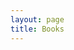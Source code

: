 ```yaml
---
layout: page
title: Books
---
```


  <head>
    <style>
      table,
      tr,
      td {
        border: 0;
        background-color: transparent !important;
      }

      td:first-of-type,
      .exceptional {
        color: #0074d9;
      }

      td:nth-of-type(2) {
        font-style: italic;
      }
    </style>

  </head>

I am against the slavish scholarly pursuit that reading is often associated with. But I am all for books as a limitless tap into some of the best thinking our species has produced.

With that in mind, tread lightly. I have only begun to read half of these, and of those, I have only grokked a fraction.

Books are dense and cheap, and my temperament to be slightly impatient with written content makes me a fan of the [massive input style of learning.](https://nintil.com/massive-input-spaced-repetition)

<p class="exceptional">Books marked with ● were especially great</p>
<table>
  <tr>
    <td></td>
    <td>Ford, Neal</td>
    <td>Software Architecture: The Hard Parts</td>
  </tr>

  <tr>
    <td></td>
    <td>Saxon, Lynn</td>
    <td>Sex at Dusk: Lifting the Shiny Wrapping from Sex at Dawn</td>
  </tr>

  <tr>
    <td></td>
    <td>Bhattacharya, Ananyo</td>
    <td>The Man from the Future</td>
  </tr>

  <tr>
    <td></td>
    <td>Lonergan, Bernard J.F.</td>
    <td>Collected Works of Bernard Lonergan</td>
  </tr>

  <tr>
    <td></td>
    <td>Peterson, Eugene H.</td>
    <td>The Message</td>
  </tr>

  <tr>
    <td></td>
    <td>Eckermann, Johann Peter</td>
    <td>Conversations of Goethe</td>
  </tr>

  <tr>
    <td></td>
    <td>Brehm, John</td>
    <td>Poetry of Impermanence, Mindfulness, and Joy</td>
  </tr>

  <tr>
    <td></td>
    <td>Mumford, Lewis</td>
    <td>The City in History</td>
  </tr>

  <tr>
    <td></td>
    <td>Armstrong, Jeffrey</td>
    <td>The Bhagavad Gita Comes Alive: A Radical Translation</td>
  </tr>

  <tr>
    <td></td>
    <td>King, Stephen</td>
    <td>On Writing</td>
  </tr>

  <tr>
    <td></td>
    <td>Mahfouz, Naguib</td>
    <td>The Cairo Trilogy</td>
  </tr>

  <tr>
    <td></td>
    <td>Collins, J.</td>
    <td>The Simple Path to Wealth</td>
  </tr>

  <tr>
    <td></td>
    <td>Carr, Nicholas</td>
    <td>The Shallows</td>
  </tr>

  <tr>
    <td></td>
    <td>Ruden, Sarah</td>
    <td>The Gospels</td>
  </tr>

  <tr>
    <td></td>
    <td>McLuhan, Marshall</td>
    <td>Understanding Media: The Extensions of Man</td>
  </tr>

  <tr>
    <td>●</td>
    <td>Postman, Neil</td>
    <td>Technopoly: The Surrender of Culture to Technology</td>
  </tr>

  <tr>
    <td>●</td>
    <td>Morgan, Edmund S.</td>
    <td>Benjamin Franklin</td>
  </tr>

  <tr>
    <td></td>
    <td>Bacon, Francis</td>
    <td>The New Atlantis</td>
  </tr>

  <tr>
    <td></td>
    <td>Galeson, David W.</td>
    <td>
      Old Masters and Young Geniuses: The Two Life Cycles of Artistic
      Creativity
    </td>
  </tr>

  <tr>
    <td></td>
    <td>Stamets, Paul</td>
    <td>Mycelium Running</td>
  </tr>

  <tr>
    <td></td>
    <td>Roberts, Andrew</td>
    <td>Churchill</td>
  </tr>

  <tr>
    <td></td>
    <td>Nagarjuna</td>
    <td>
      The Fundamental Wisdom of the Middle Way: Nagarjuna's
      Mulamadhyamakakarika
    </td>
  </tr>

  <tr>
    <td></td>
    <td>Kuhn, Thomas</td>
    <td>The Structure of Scientific Revolutions</td>
  </tr>

  <tr>
    <td></td>
    <td>
      Manning, Christopher D.; Raghavan, Prabhakar; Schütze, Hinrich
    </td>
    <td>Introduction to Information Retrieval</td>
  </tr>

  <tr>
    <td></td>
    <td>Spolsky, Joel</td>
    <td>The Best Software Writing I</td>
  </tr>

  <tr>
    <td></td>
    <td>Greenaway, Frank</td>
    <td>John Dalton and the Atom</td>
  </tr>

  <tr>
    <td></td>
    <td>Vinge, Vernor</td>
    <td>A Deepness in the Sky</td>
  </tr>

  <tr>
    <td></td>
    <td>Moon, Charles; Whateley, Michael; Evans, Anthony M.</td>
    <td>Introduction to Mineral Exploration</td>
  </tr>

  <tr>
    <td></td>
    <td>Shelley, Mary</td>
    <td>Frankenstein</td>
  </tr>

  <tr>
    <td></td>
    <td>Popper, Karl; Notturno, M.A.</td>
    <td>The Myth of the Framework</td>
  </tr>

  <tr>
    <td></td>
    <td>Kleppmann, Martin</td>
    <td>Designing Data-Intensive Applications</td>
  </tr>

  <tr>
    <td></td>
    <td>Tufte, Edward R.</td>
    <td>The Visual Display of Quantitative Information</td>
  </tr>

  <tr>
    <td></td>
    <td>Schuler, Lou; Cosgrove, Alwyn</td>
    <td>The New Rules of Lifting</td>
  </tr>

  <tr>
    <td></td>
    <td>Hitchens, Christopher</td>
    <td>Letters to a Young Contrarian</td>
  </tr>

  <tr>
    <td></td>
    <td>Levy, Steven</td>
    <td>Hackers</td>
  </tr>

  <tr>
    <td></td>
    <td>Gil, Elad</td>
    <td>High Growth Handbook</td>
  </tr>

  <tr>
    <td></td>
    <td>Petzinger, Thomas</td>
    <td>Hard Landing</td>
  </tr>

  <tr>
    <td></td>
    <td>Bloom, Allan; Kirsch, Adam</td>
    <td>The Republic of Plato</td>
  </tr>

  <tr>
    <td></td>
    <td>Parfit, Derek</td>
    <td>Reasons and Persons</td>
  </tr>

  <tr>
    <td></td>
    <td>Deutsch, David</td>
    <td>The Fabric of Reality</td>
  </tr>

  <tr>
    <td></td>
    <td>Boswell, James</td>
    <td>The Life of Samuel Johnson</td>
  </tr>

  <tr>
    <td></td>
    <td>Hemingway, Ernest</td>
    <td>A Moveable Feast</td>
  </tr>

  <tr>
    <td></td>
    <td>Unknown</td>
    <td>The Best of edw519</td>
  </tr>

  <tr>
    <td>●</td>
    <td>Cajal, Santiago Ramón y</td>
    <td>Advice for a Young Investigator</td>
  </tr>

  <tr>
    <td></td>
    <td>Mumford, Lewis</td>
    <td>The Myth of the Machine</td>
  </tr>

  <tr>
    <td></td>
    <td>Malcolm, Janet</td>
    <td>The Journalist and the Murderer</td>
  </tr>

  <tr>
    <td></td>
    <td>Eco, Umberto</td>
    <td>Foucault's Pendulum</td>
  </tr>

  <tr>
    <td></td>
    <td>Vinge, Vernor</td>
    <td>A Fire Upon the Deep</td>
  </tr>

  <tr>
    <td></td>
    <td>Stegner, Wallace</td>
    <td>Angle of Repose</td>
  </tr>

  <tr>
    <td></td>
    <td>Suits, Bernard</td>
    <td>The Grasshopper: Games, Life, and Utopia</td>
  </tr>

  <tr>
    <td>●</td>
    <td>Hitchens, Christopher</td>
    <td>Mortality</td>
  </tr>

  <tr>
    <td></td>
    <td>Ziporyn, trans. Brook</td>
    <td>Zhuangzi: The Complete Writings</td>
  </tr>

  <tr>
    <td></td>
    <td>Tzu, Chuang</td>
    <td>The Book of Chuang Tzu</td>
  </tr>

  <tr>
    <td></td>
    <td>Nietzsche, Friedrich</td>
    <td>Thus Spoke Zarathustra</td>
  </tr>

  <tr>
    <td></td>
    <td>Murakami, Haruki</td>
    <td>Kafka on the Shore</td>
  </tr>

  <tr>
    <td></td>
    <td>Olson, Mancur</td>
    <td>
      The Rise and Decline of Nations: Economic Growth, Stagflation, and
      Social Rigidities
    </td>
  </tr>

  <tr>
    <td></td>
    <td>Kundera, Milan</td>
    <td>The Unbearable Lightness of Being</td>
  </tr>

  <tr>
    <td></td>
    <td>Herold, J. Christopher</td>
    <td>Mind of Napoleon</td>
  </tr>

  <tr>
    <td></td>
    <td>Egan, Kieran</td>
    <td>
      The Educated Mind: How Cognitive Tools Shape Our Understanding
    </td>
  </tr>

  <tr>
    <td></td>
    <td>Krishnamurti</td>
    <td>Think on These Things</td>
  </tr>

  <tr>
    <td>●</td>
    <td>Salter, James</td>
    <td>The Hunters</td>
  </tr>

  <tr>
    <td></td>
    <td>Moitessier, Bernard</td>
    <td>The Long Way</td>
  </tr>

  <tr>
    <td></td>
    <td>Wills, Garry</td>
    <td>Nixon Agonistes</td>
  </tr>

  <tr>
    <td>●</td>
    <td>Morison, Elting E.</td>
    <td>Men, Machines, and Modern Times</td>
  </tr>

  <tr>
    <td></td>
    <td>Goldacre, Ben</td>
    <td>Bad Pharma</td>
  </tr>

  <tr>
    <td></td>
    <td>Lee, Bruce</td>
    <td>Striking Thoughts - Bruce Lee's Wisdom for Daily Living</td>
  </tr>

  <tr>
    <td></td>
    <td>Founder, CEO & Chairman of Genentech, Inc.</td>
    <td>Genentech Oral History</td>
  </tr>

  <tr>
    <td></td>
    <td>Assange, Julian</td>
    <td>Cypherpunks</td>
  </tr>

  <tr>
    <td></td>
    <td>Mongan, John</td>
    <td>Programming Interviews Exposed</td>
  </tr>

  <tr>
    <td></td>
    <td>Wolfe, Tom</td>
    <td>The Right Stuff</td>
  </tr>

  <tr>
    <td></td>
    <td>Olson, Jeff</td>
    <td>The Slight Edge</td>
  </tr>

  <tr>
    <td></td>
    <td>Root-Bernstein, Robert Scott</td>
    <td>
      Discovering, Inventing and Solving Problems at the Frontiers of
      Scientific Knowledge
    </td>
  </tr>

  <tr>
    <td></td>
    <td>Pólya, G.</td>
    <td>How to Solve It</td>
  </tr>

  <tr>
    <td></td>
    <td>Koster, Raph</td>
    <td>A Theory of Fun</td>
  </tr>

  <tr>
    <td></td>
    <td>Egan, Greg</td>
    <td>The Clockwork Rocket</td>
  </tr>

  <tr>
    <td></td>
    <td>Lawrence, T.E.</td>
    <td>The Seven Pillars of Wisdom</td>
  </tr>

  <tr>
    <td>●</td>
    <td>Tan, Shaun</td>
    <td>The Arrival</td>
  </tr>

  <tr>
    <td></td>
    <td>Goldsmith, Marshall; Reiter, Mark</td>
    <td>
      What Got You Here Won't Get You There: How Successful People
      Become Even More Successful
    </td>
  </tr>

  <tr>
    <td></td>
    <td>Pema Chödrön</td>
    <td>The Wisdom of No Escape</td>
  </tr>

  <tr>
    <td>●</td>
    <td>Klinkenborg, Verlyn</td>
    <td>Several Short Sentences About Writing</td>
  </tr>

  <tr>
    <td></td>
    <td>Kushner, David</td>
    <td>Masters of Doom</td>
  </tr>

  <tr>
    <td></td>
    <td>McConnell, Steve</td>
    <td>Code Complete</td>
  </tr>

  <tr>
    <td></td>
    <td>Eggers, Dave</td>
    <td>
      A Heartbreaking Work of Staggering Genius: A Memoir Based on a
      True Story
    </td>
  </tr>

  <tr>
    <td></td>
    <td>Steves, Rick</td>
    <td>Rick Steves Europe Through the Back Door 2018</td>
  </tr>

  <tr>
    <td></td>
    <td>Klosterman, Chuck</td>
    <td>But What If We're Wrong?</td>
  </tr>

  <tr>
    <td></td>
    <td>McPhee, John</td>
    <td>A Sense of Where You Are: Bill Bradley at Princeton</td>
  </tr>

  <tr>
    <td></td>
    <td>Hardy, G.H.</td>
    <td>A Mathematician's Apology</td>
  </tr>

  <tr>
    <td>●</td>
    <td>Frankfurt, Harry</td>
    <td>On Bullshit</td>
  </tr>

  <tr>
    <td>●</td>
    <td>Finnegan, William</td>
    <td>Barbarian Days</td>
  </tr>

  <tr>
    <td></td>
    <td>Thomas, Elizabeth Marshall</td>
    <td>The Old Way</td>
  </tr>

  <tr>
    <td></td>
    <td>Goldstein, Rebecca</td>
    <td>Incompleteness: The Proof and Paradox of Kurt Gödel</td>
  </tr>

  <tr>
    <td></td>
    <td>Sillitoe, Alan</td>
    <td>The Loneliness of the Long Distance Runner</td>
  </tr>

  <tr>
    <td>●</td>
    <td>Foundation, Point</td>
    <td>Whole Earth Catalog</td>
  </tr>

  <tr>
    <td></td>
    <td>Aaronson, Scott</td>
    <td>Quantum Computing Since Democritus</td>
  </tr>

  <tr>
    <td></td>
    <td>Fitzgerald, F. Scott</td>
    <td>Tender Is the Night</td>
  </tr>

  <tr>
    <td></td>
    <td>Mumford, Lewis</td>
    <td>Technics and Civilization</td>
  </tr>

  <tr>
    <td></td>
    <td>Osnos, Evan</td>
    <td>Age of Ambition</td>
  </tr>

  <tr>
    <td></td>
    <td>Basho, Matsuo</td>
    <td>On Love and Barley: Haiku of Basho</td>
  </tr>

  <tr>
    <td>●</td>
    <td>Clarke, Larry</td>
    <td>Tulsa</td>
  </tr>

  <tr>
    <td></td>
    <td>Hunt, Andrew; Thomas, David</td>
    <td>The Pragmatic Programmer: From Journeyman to Master</td>
  </tr>

  <tr>
    <td>●</td>
    <td>Tsu, Lao</td>
    <td>Tao Te Ching</td>
  </tr>

  <tr>
    <td></td>
    <td>Clark, Kenneth</td>
    <td>The Nude, a Study in Ideal Form</td>
  </tr>

  <tr>
    <td></td>
    <td>Child, Lydia Maria</td>
    <td>American Frugal Housewife</td>
  </tr>

  <tr>
    <td></td>
    <td>Popper, Karl</td>
    <td>The Open Society and Its Enemies</td>
  </tr>

  <tr>
    <td></td>
    <td>Eghbal, Nadia</td>
    <td>Working in Public</td>
  </tr>

  <tr>
    <td></td>
    <td>Roth, Benjamin; Ledbetter, James; Roth, Daniel B.</td>
    <td>The Great Depression: A Diary</td>
  </tr>

  <tr>
    <td></td>
    <td>Miller, Madeline</td>
    <td>Circe</td>
  </tr>

  <tr>
    <td></td>
    <td>Easwaran, Eknath</td>
    <td>The Bhagavad Gita</td>
  </tr>

  <tr>
    <td>●</td>
    <td>Mitchell, Stephen</td>
    <td>Bhagavad Gita</td>
  </tr>

  <tr>
    <td></td>
    <td>Cole, K.C.</td>
    <td>
      Something Incredibly Wonderful Happens: An Intimate Biography of
      Frank Oppenheimer
    </td>
  </tr>

  <tr>
    <td></td>
    <td>Feynman, Richard P.</td>
    <td>The Pleasure of Finding Things Out</td>
  </tr>

  <tr>
    <td></td>
    <td>Gordon, J.E.</td>
    <td>Structures: Or Why Things Don't Fall Down</td>
  </tr>

  <tr>
    <td></td>
    <td>Caplan, Bryan</td>
    <td>The Case against Education</td>
  </tr>
  <tr>
    <td></td>
    <td>Newton, Sir Isaac</td>
    <td>
      The Principia: Mathematical Principles of Natural Philosophy
    </td>
  </tr>
  <tr>
    <td></td>
    <td>Hamilton, Edith</td>
    <td>
      Mythology: Timeless Tales of Gods and Heroes, 75th Anniversary
      Illustrated Edition
    </td>
  </tr>
  <tr>
    <td>●</td>
    <td>Wilde, Oscar,Frankel, Nicholas</td>
    <td>The Uncensored Picture of Dorian Gray</td>
  </tr>
  <tr>
    <td></td>
    <td>Pueblo, Yung</td>
    <td>Inward</td>
  </tr>
  <tr>
    <td></td>
    <td>Plutarch & Stadter, Philip A. & Waterfield, Robin</td>
    <td>Greek Lives</td>
  </tr>
  <tr>
    <td></td>
    <td>Sacks, Oliver</td>
    <td>On the Move</td>
  </tr>
  <tr>
    <td></td>
    <td>Waldrop, M. Mitchell</td>
    <td>The Dream Machine</td>
  </tr>
  <tr>
    <td></td>
    <td>Mechner, Jordan</td>
    <td>The Making of Prince of Persia: Journals 1985-1993</td>
  </tr>
  <tr>
    <td></td>
    <td>Glass, Robert L.</td>
    <td>
      Addison Wesley - Facts and Fallacies of Software Engineering
    </td>
  </tr>
  <tr>
    <td>●</td>
    <td>Henri, Robert</td>
    <td>The Art Spirit</td>
  </tr>
  <tr>
    <td></td>
    <td>Père, Alexandre Dumas</td>
    <td>The Count of Monte Cristo</td>
  </tr>
  <tr>
    <td></td>
    <td>Alexander, Caroline</td>
    <td>The Endurance: Shackleton's Legendary Antarctic Expedition</td>
  </tr>
  <tr>
    <td></td>
    <td>Kidder, Tracy</td>
    <td>The Soul of a New Machine</td>
  </tr>
  <tr>
    <td></td>
    <td>
      Saavedra, Miguel De Cervantes & Grossman, Edith & Bloom, Harold
    </td>
    <td>Don Quixote</td>
  </tr>

  <tr>
    <td></td>
    <td>Kaufman, Josh</td>
    <td>
      How to Fight a Hydra: Face Your Fears, Pursue Your Ambitions, and
      Become the Hero You Are Destined to Be
    </td>
  </tr>
  <tr>
    <td>●</td>
    <td>Crawford, Matthew B.</td>
    <td>
      World Beyond Your Head : On Becoming an Individual in an Age of
      Distraction (9780374708443)
    </td>
  </tr>
  <tr>
    <td></td>
    <td>Richardson, Bailey & Huynh, Kevin & Sotto, Kai Elmer</td>
    <td>Get Together: How to build a community with your people</td>
  </tr>
  <tr>
    <td></td>
    <td>Larson, Will</td>
    <td>Staff Engineer: Leadership beyond the management track</td>
  </tr>
  <tr>
    <td>●</td>
    <td>Simmons, Dan</td>
    <td>Hyperion</td>
  </tr>
  <tr>
    <td></td>
    <td>Desconocido</td>
    <td>Heartstopper</td>
  </tr>
  <tr>
    <td></td>
    <td>Taleb, Nassim Nicholas</td>
    <td>Statistical Consequences of Fat Tails</td>
  </tr>
  <tr>
    <td>●</td>
    <td>Kuran, Timur</td>
    <td>
      Private Truths, Public Lies. The Social Consequences of Preference
      Falsification (1997, Harvard University Press)
    </td>
  </tr>
  <tr>
    <td></td>
    <td>Dawkins, Richard</td>
    <td>The Blind Watchmaker</td>
  </tr>
  <tr>
    <td></td>
    <td>Unknown</td>
    <td>Structure and Interpretation of Computer Programs</td>
  </tr>
  <tr>
    <td></td>
    <td>Unknown</td>
    <td>Images of Organization</td>
  </tr>
  <tr>
    <td></td>
    <td>Jackall, Robert</td>
    <td>Moral Mazes: The World of Corporate Managers</td>
  </tr>

  <tr>
    <td></td>
    <td>Gallwey, W. Timothy</td>
    <td>The Inner Game of Tennis</td>
  </tr>
  <tr>
    <td></td>
    <td>Smart, Nigel</td>
    <td>Cryptography: An Introduction</td>
  </tr>
  <tr>
    <td></td>
    <td>Root-Bernstein, Robert</td>
    <td>
      Sparks of Genius: The 13 Thinking Tools of the World's Most
      Creative People
    </td>
  </tr>
  <tr>
    <td></td>
    <td>Lane, Nick</td>
    <td>The Vital Question: Why Is Life the Way It Is?</td>
  </tr>
  <tr>
    <td></td>
    <td>Lansing, Alfred</td>
    <td>Endurance</td>
  </tr>
  <tr>
    <td></td>
    <td>Compilers</td>
    <td>Principles, Techniques, and Tools 2nd Edition</td>
  </tr>
  <tr>
    <td></td>
    <td>Henrich, Joseph</td>
    <td>
      The Secret of Our Success: How Culture Is Driving Human Evolution,
      Domesticating Our Species, and Making Us Smarter
    </td>
  </tr>
  <tr>
    <td></td>
    <td>Herlihy, Maurice</td>
    <td>The Art of Multiprocessor Programming, 2nd Edition</td>
  </tr>
  <tr>
    <td></td>
    <td>Peterson, Jordan B.</td>
    <td>Beyond Order</td>
  </tr>
  <tr>
    <td></td>
    <td>Durant, Will</td>
    <td>The Greatest Minds and Ideas of All Time</td>
  </tr>
  <tr>
    <td>●</td>
    <td>Yourcenar, Marguerite</td>
    <td>Memoirs of Hadrian</td>
  </tr>
  <tr>
    <td></td>
    <td>Gawande, Atul</td>
    <td>Being Mortal: Medicine and What Matters in the End</td>
  </tr>
  <tr>
    <td></td>
    <td>Snyder, Timothy</td>
    <td>Bloodlands</td>
  </tr>
  <tr>
    <td></td>
    <td>Horowitz, Ben</td>
    <td>
      The Hard Thing About Hard Things: Building a Business When There
      Are No Easy Answers
    </td>
  </tr>
  <tr>
    <td></td>
    <td>Grant, Adam</td>
    <td>Originals: How Non-Conformists Move the World</td>
  </tr>
  <tr>
    <td></td>
    <td>Machiavelli, Niccolo</td>
    <td>Discourses on Livy (Oxford World's Classics)</td>
  </tr>
  <tr>
    <td></td>
    <td>Huxley, Aldous</td>
    <td>Brave New World</td>
  </tr>
  <tr>
    <td></td>
    <td>Elaine N. Marieb, Katja Hoehn</td>
    <td>Human Anatomy and Physiology</td>
  </tr>
  <tr>
    <td></td>
    <td>Psyd, Sally M. Winston & Seif, Martin N. Phd</td>
    <td>
      Overcoming Unwanted Intrusive Thoughts: A CBT-Based Guide to
      Getting Over Frightening, Obsessive, or Disturbing Thoughts
    </td>
  </tr>
  <tr>
    <td></td>
    <td>Brett Slatkin</td>
    <td>
      Effective Python: 90 Specific Ways to Write Better Python, 2nd
      Edition
    </td>
  </tr>
  <tr>
    <td></td>
    <td>Ousterhout, John</td>
    <td>A Philosophy of Software Design</td>
  </tr>
  <tr>
    <td></td>
    <td>Batchelor, Stephen</td>
    <td>Buddhism without Beliefs</td>
  </tr>
  <tr>
    <td></td>
    <td>Silvera, Adam</td>
    <td>They Both Die at the End</td>
  </tr>
  <tr>
    <td></td>
    <td>Polya, G.</td>
    <td>How to Solve It (Princeton Science Library)</td>
  </tr>
  <tr>
    <td>●</td>
    <td>Miller, Madeline</td>
    <td>The Song of Achilles</td>
  </tr>
  <tr>
    <td></td>
    <td>Feynman, Richard P.</td>
    <td>The Meaning of It All: Thoughts of a Citizen-Scientist</td>
  </tr>
  <tr>
    <td></td>
    <td>Thiel, Peter & Masters, Blake</td>
    <td>Zero to One: Notes on Startups, or How to Build the Future</td>
  </tr>
  <tr>
    <td></td>
    <td>Unknown</td>
    <td>The Carnivore Cookbook 1 1</td>
  </tr>
  <tr>
    <td></td>
    <td>Baker, Shawn</td>
    <td>The Carnivore Diet</td>
  </tr>
  <tr>
    <td></td>
    <td>Duke, Annie</td>
    <td>Thinking in Bets</td>
  </tr>
  <tr>
    <td></td>
    <td>Kleon, Austin</td>
    <td>
      Steal Like an Artist: 10 Things Nobody Told You About Being
      Creative
    </td>
  </tr>
  <tr>
    <td></td>
    <td>Unknown</td>
    <td>The Princeton Companion to Mathematics</td>
  </tr>
  <tr>
    <td></td>
    <td>Machiavelli, Niccolo</td>
    <td>The Prince</td>
  </tr>
  <tr>
    <td></td>
    <td>Dixit, Avinash</td>
    <td>Microeconomics: A Very Short Introduction</td>
  </tr>
  <tr>
    <td></td>
    <td>Hazlitt, Henry</td>
    <td>Economics in One Lesson</td>
  </tr>
  <tr>
    <td></td>
    <td>Mello, Anthony de & Stroud, J. Anthony</td>
    <td>The Way to Love: The Last Meditations of Anthony de Mello</td>
  </tr>
  <tr>
    <td></td>
    <td>Bacon, Francis</td>
    <td>The Essays or Counsels, Civil and Moral</td>
  </tr>
  <tr>
    <td></td>
    <td>Zen, Presentation</td>
    <td>Simple Ideas on Presentation Design and Delivery (2nd ed)</td>
  </tr>
  <tr>
    <td></td>
    <td>DeMarco, Tom</td>
    <td>Peopleware: Productive Projects and Teams (3rd Edition)</td>
  </tr>
  <tr>
    <td></td>
    <td>Demarco, Tom</td>
    <td>
      Slack: Getting Past Burnout, Busywork, and the Myth of Total
      Efficiency
    </td>
  </tr>
  <tr>
    <td></td>
    <td>Lakoff, George</td>
    <td>
      Don't Think of an Elephant!: Know Your Values and Frame the Debate
    </td>
  </tr>
  <tr>
    <td></td>
    <td>Grove, Andrew S.</td>
    <td>Only the Paranoid Survive</td>
  </tr>
  <tr>
    <td></td>
    <td>Euclid</td>
    <td>The first six books of the Elements of Euclid</td>
  </tr>
  <tr>
    <td></td>
    <td>Pascarelli, Emil F.</td>
    <td>
      Dr. Pascarelli's complete guide to repetitive strain injury: what
      you need to know about RSI and carpal tunnel syndrome
    </td>
  </tr>
  <tr>
    <td></td>
    <td>Wong, Eva</td>
    <td>Lieh-tzu</td>
  </tr>
  <tr>
    <td></td>
    <td>Blofeld, John</td>
    <td>The Zen Teaching of Huang-Po: On the Transmission of Mind</td>
  </tr>
  <tr>
    <td></td>
    <td>Osho</td>
    <td>Osho, Books I have Loved</td>
  </tr>
  <tr>
    <td></td>
    <td>Varian, Hal R</td>
    <td>Intermediate Microeconomics</td>
  </tr>
  <tr>
    <td></td>
    <td>Morris, Edmund</td>
    <td>Edison</td>
  </tr>
  <tr>
    <td></td>
    <td>Unknown</td>
    <td>Your Brain on Porn</td>
  </tr>

  <tr>
    <td></td>
    <td>Voltaire</td>
    <td>Candide (Barnes & Noble Classics Series)</td>
  </tr>
  <tr>
    <td></td>
    <td>Huang, Taoist Master Alfred</td>
    <td>The Complete I Ching - 10th Anniversary Edition</td>
  </tr>
  <tr>
    <td></td>
    <td>Swartz, Aaron</td>
    <td>The Boy Who Could Change the World</td>
  </tr>
  <tr>
    <td></td>
    <td>Watts, Alan</td>
    <td>The Book: On the Taboo Against Knowing Who You Are</td>
  </tr>
  <tr>
    <td></td>
    <td>Unknown</td>
    <td>
      The Origins of Virtue: Human Instincts and the Evolution of
      Cooperation
    </td>
  </tr>
  <tr>
    <td></td>
    <td>Owens, Delia</td>
    <td>Where the Crawdads Sing</td>
  </tr>
  <tr>
    <td></td>
    <td>Jaynes, E. T.</td>
    <td>Probability Theory the Logic of Science</td>
  </tr>
  <tr>
    <td></td>
    <td>Kim, Gene & Behr, Kevin & Spafford, George</td>
    <td>The Phoenix Project</td>
  </tr>
  <tr>
    <td></td>
    <td>Goldratt, Eliyahu M.</td>
    <td>The Goal: A Process of Ongoing Improvement</td>
  </tr>
  <tr>
    <td></td>
    <td>Larson, Will</td>
    <td>An Elegant Puzzle: Systems of Engineering Management</td>
  </tr>
  <tr>
    <td></td>
    <td>Kishimi, Ichiro</td>
    <td>
      The Courage to be Disliked: The Japanese phenomenon that shows you
      how to free yourself, change your life and achieve real happiness
    </td>
  </tr>
  <tr>
    <td></td>
    <td>Neil, Drew</td>
    <td>Practical Vim, Second Edition</td>
  </tr>
  <tr>
    <td></td>
    <td>Murakami, Haruki</td>
    <td>What I Talk About When I Talk About Running</td>
  </tr>
  <tr>
    <td></td>
    <td>Emerson, Ralph Waldo</td>
    <td>
      Delphi Complete Works of Ralph Waldo Emerson (Illustrated) (Delphi
      Poets Series)
    </td>
  </tr>
  <tr>
    <td></td>
    <td>Ruhlman, Michael</td>
    <td>
      Ruhlman's Twenty: 20 Techniques, 200 Recipes, a Cook's Manifesto
    </td>
  </tr>
  <tr>
    <td></td>
    <td>Rippetoe, Mark & Kilgore, Lon</td>
    <td>Starting Strength: Basic Barbell Training</td>
  </tr>
  <tr>
    <td></td>
    <td>Jorgenson, Eric</td>
    <td>
      The Almanack of Naval Ravikant: A Guide to Wealth and Happiness
    </td>
  </tr>
  <tr>
    <td></td>
    <td>Homer & Powell, Barry B.</td>
    <td>The Odyssey</td>
  </tr>
  <tr>
    <td></td>
    <td>Abbott, Edwin A.</td>
    <td>Flatland</td>
  </tr>
  <tr>
    <td></td>
    <td>Feynman, Richard P.</td>
    <td>Six Easy Pieces</td>
  </tr>
  <tr>
    <td></td>
    <td>Kierkegaard, Soren</td>
    <td>Either/Or: A Fragment of Life</td>
  </tr>
  <tr>
    <td></td>
    <td>Jung, C. G.</td>
    <td>The Red Book: A Reader's Edition</td>
  </tr>
  <tr>
    <td></td>
    <td>Goggins, David</td>
    <td>Can't Hurt Me: Master Your Mind and Defy the Odds</td>
  </tr>
  <tr>
    <td></td>
    <td>Schopenhauer, Arthur</td>
    <td>Counsels and Maxims</td>
  </tr>
  <tr>
    <td></td>
    <td>Italo Calvino</td>
    <td>Invisible Cities</td>
  </tr>
  <tr>
    <td></td>
    <td>Haidt, Jonathan</td>
    <td>
      The Righteous Mind: Why Good People Are Divided by Politics and
      Religion
    </td>
  </tr>
  <tr>
    <td></td>
    <td>Steven, Pressfield,</td>
    <td>The War of Art</td>
  </tr>
  <tr>
    <td></td>
    <td>Liu, Cixin</td>
    <td>The Wandering Earth</td>
  </tr>
  <tr>
    <td></td>
    <td>Gottlieb, Anthony</td>
    <td>The Dream of Reason</td>
  </tr>
  <tr>
    <td></td>
    <td>Descartes, René</td>
    <td>
      Discourse on the Method of Rightly Conducting One's Reason and of
      Seeking Truth in the Sciences
    </td>
  </tr>
  <tr>
    <td></td>
    <td>Design</td>
    <td>
      Design Patterns: Elements of Reusable Object-Oriented Software
      (1994)-1
    </td>
  </tr>
  <tr>
    <td></td>
    <td>Schopenhauer, Arthur</td>
    <td>Essays and Aphorisms</td>
  </tr>
  <tr>
    <td></td>
    <td>Dalio, Ray</td>
    <td>Principles</td>
  </tr>
  <tr>
    <td></td>
    <td>Richardson, Robert D. Jr.</td>
    <td>Emerson: The Mind on Fire</td>
  </tr>
  <tr>
    <td></td>
    <td>Tchaikovsky, Adrian</td>
    <td>Children of Time</td>
  </tr>
  <tr>
    <td></td>
    <td>Hesse, Hermann</td>
    <td>Siddhartha</td>
  </tr>
  <tr>
    <td></td>
    <td>P.B.Osinga, Frans</td>
    <td>
      Science, Strategy and War: The strategic theory of John Boyd
    </td>
  </tr>
  <tr>
    <td>●</td>
    <td>Mello, Anthony de</td>
    <td>Awareness: The Perils and Opportunities of Reality</td>
  </tr>
  <tr>
    <td></td>
    <td>Pollan, Michael</td>
    <td>How to Change Your Mind</td>
  </tr>
  <tr>
    <td></td>
    <td>Palaver, Wolfgang</td>
    <td>
      René Girard's Mimetic Theory (Studies in Violence, Mimesis, &
      Culture)
    </td>
  </tr>
  <tr>
    <td></td>
    <td>Charan, Ram</td>
    <td>What the CEO Wants You to Know, Expanded and Updated</td>
  </tr>
  <tr>
    <td></td>
    <td>Yogananda, Paramahansa</td>
    <td>Autobiography of a Yogi (The Complete Edition)</td>
  </tr>
  <tr>
    <td></td>
    <td>Tufte, Edward</td>
    <td>Envisioning Information</td>
  </tr>
  <tr>
    <td></td>
    <td>Lewis, C.S.</td>
    <td>Inner Ring</td>
  </tr>
  <tr>
    <td>●</td>
    <td>Deutsch, David</td>
    <td>The Beginning of Infinity</td>
  </tr>
  <tr>
    <td></td>
    <td>Sivers, Derek</td>
    <td>Hell Yeah or No</td>
  </tr>
  <tr>
    <td></td>
    <td>Jaynes, Julian</td>
    <td>
      The Origin of Consciousness in the Breakdown of the Bicameral Mind
    </td>
  </tr>
  <tr>
    <td>●</td>
    <td>Lakoff, George & Johnson, Mark</td>
    <td>Metaphors We Live By</td>
  </tr>
  <tr>
    <td></td>
    <td>Alexander, Christopher</td>
    <td>Notes on the Synthesis of Form (Harvard Paperbacks)</td>
  </tr>
  <tr>
    <td></td>
    <td>Language, A Pattern</td>
    <td>A Pattern Language</td>
  </tr>
  <tr>
    <td></td>
    <td>Christensen, Inger</td>
    <td>alphabet (New Directions)</td>
  </tr>
  <tr>
    <td></td>
    <td>Caro, Robert A</td>
    <td>The Power Broker: Robert Moses and the fall of New York</td>
  </tr>
  <tr>
    <td></td>
    <td>Franklin, Benjamin</td>
    <td>The Autobiography of Benjamin Franklin</td>
  </tr>
  <tr>
    <td></td>
    <td>Miller, Alice</td>
    <td>The Drama of the Gifted Child</td>
  </tr>
  <tr>
    <td></td>
    <td>Drucker, Peter Ferdinand</td>
    <td>Managing Oneself</td>
  </tr>
  <tr>
    <td></td>
    <td>Weinberg, Gerald M.</td>
    <td>
      Becoming a Technical Leader: An Organic Problem-Solving Approach
    </td>
  </tr>
  <tr>
    <td></td>
    <td>Kreider, Tim</td>
    <td>We Learn Nothing</td>
  </tr>
  <tr>
    <td></td>
    <td>Ringer, Robert</td>
    <td>Winning Through Intimidation</td>
  </tr>
  <tr>
    <td>●</td>
    <td>Sacks, Oliver</td>
    <td>Gratitude</td>
  </tr>
  <tr>
    <td></td>
    <td>URSULA K, LE GUIN</td>
    <td>The Left Hand Of Darkness</td>
  </tr>
  <tr>
    <td></td>
    <td>Sedgewick, Robert & Wayne, Kevin</td>
    <td>Algorithms: Part I</td>
  </tr>
  <tr>
    <td></td>
    <td>McCarthy, Cormac</td>
    <td>Blood Meridian</td>
  </tr>
  <tr>
    <td>●</td>
    <td>Hesse, Hermann</td>
    <td>Narcissus and Goldmund</td>
  </tr>
  <tr>
    <td>●</td>
    <td>Seneca, Lucius Annaeus</td>
    <td>
      Moral Letters to Lucilius / Letters from a Stoic (Epistulae
      Morales ad Lucilium)
    </td>
  </tr>
  <tr>
    <td></td>
    <td>Stephenson, Neal</td>
    <td>Snow Crash</td>
  </tr>
  <tr>
    <td></td>
    <td>Brennan-Jobs, Lisa</td>
    <td>Small Fry</td>
  </tr>
  <tr>
    <td></td>
    <td>Kaufman, Josh</td>
    <td>The Personal MBA</td>
  </tr>
  <tr>
    <td></td>
    <td>Palmer, Ada</td>
    <td>Too Like the Lightning (Terra Ignota)</td>
  </tr>
  <tr>
    <td></td>
    <td>Seligman, Martin E. P.</td>
    <td>What You Can Change ... And What You Can't*</td>
  </tr>
  <tr>
    <td></td>
    <td>McDowell, Gayle Laakmann</td>
    <td>
      Cracking the Coding Interview: 189 Programming Questions and
      Solutions 6th Edition
    </td>
  </tr>
  <tr>
    <td></td>
    <td>Postman, Neil</td>
    <td>
      Amusing Ourselves to Death: Public Discourse in the Age of Show
      Business (20th Anniversary Edition)
    </td>
  </tr>
  <tr>
    <td>●</td>
    <td>Davidson, James Dale & Rees-Mogg, William</td>
    <td>
      The Sovereign Individual: Mastering the Transition to the
      Information Age
    </td>
  </tr>
  <tr>
    <td></td>
    <td>Durant, Will</td>
    <td>The Lessons of History</td>
  </tr>
  <tr>
    <td></td>
    <td>Christian, Brian</td>
    <td>
      Algorithms to Live By: The Computer Science of Human Decisions
    </td>
  </tr>
  <tr>
    <td></td>
    <td>Cuddy, Amy</td>
    <td>
      Presence: Bringing Your Boldest Self to Your Biggest Challenges
    </td>
  </tr>
  <tr>
    <td></td>
    <td>Sukel, Kayt</td>
    <td>
      The Art of Risk: The New Science of Courage, Caution, and Chance
    </td>
  </tr>
  <tr>
    <td></td>
    <td>Rao, Venkatesh</td>
    <td>
      Tempo: timing, tactics and strategy in narrative-driven
      decision-making
    </td>
  </tr>
  <tr>
    <td>●</td>
    <td>Seng-ts'an & Clark, Richard B.</td>
    <td>Hsin-Hsin Ming</td>
  </tr>
  <tr>
    <td></td>
    <td>Thoreau, Henry David</td>
    <td>Walden and Civil Disobedience</td>
  </tr>
  <tr>
    <td></td>
    <td>Rumelt, Richard</td>
    <td>Good Strategy/Bad Strategy</td>
  </tr>
  <tr>
    <td></td>
    <td>GIRARD, RENÉ</td>
    <td>The Girard Reader</td>
  </tr>
  <tr>
    <td></td>
    <td>Unknown</td>
    <td>The Boron Letters</td>
  </tr>
  <tr>
    <td></td>
    <td>Brown, Pierce</td>
    <td>Golden Son</td>
  </tr>
  <tr>
    <td></td>
    <td>Rao, Venkatesh</td>
    <td>Be Slightly Evil: A Playbook for Sociopaths</td>
  </tr>
  <tr>
    <td></td>
    <td>Girard, Rene & Williams, James G.</td>
    <td>I See Satan Fall Like Lightning</td>
  </tr>
  <tr>
    <td></td>
    <td>Homer</td>
    <td>The Iliad: (The Stephen Mitchell Translation)</td>
  </tr>
  <tr>
    <td>●</td>
    <td>Brown, Pierce</td>
    <td>Red Rising</td>
  </tr>
  <tr>
    <td></td>
    <td>Initiates, Three</td>
    <td>The Kybalion</td>
  </tr>
  <tr>
    <td></td>
    <td>Williams, John D.</td>
    <td>
      The Compleat Strategyst: Being a Primer on the Theory of Games of
      Strategy
    </td>
  </tr>
  <tr>
    <td></td>
    <td>Hanh, Thich Nhat</td>
    <td>The Art of Communicating</td>
  </tr>
  <tr>
    <td></td>
    <td>Navarro, Joe</td>
    <td>What Every BODY is Saying</td>
  </tr>
  <tr>
    <td></td>
    <td>Maggio, Rosalie</td>
    <td>
      How to Say It, Third Edition: Choice Words, Phrases, Sentences,
      and Paragraphs for Every Situation
    </td>
  </tr>
  <tr>
    <td></td>
    <td>Mack, Gary & Casstevens, David</td>
    <td>Mind Gym: An Athlete's Guide to Inner Excellence</td>
  </tr>
  <tr>
    <td></td>
    <td>Unknown</td>
    <td>Tao Te Ching Red Pine</td>
  </tr>
  <tr>
    <td></td>
    <td>Brown, Peter C.</td>
    <td>Make It Stick</td>
  </tr>
  <tr>
    <td></td>
    <td>Greene, Robert</td>
    <td>Mastery</td>
  </tr>
  <tr>
    <td></td>
    <td>Trott, Dave</td>
    <td>
      Predatory Thinking: A masterclass in out-thinking the competition
    </td>
  </tr>
  <tr>
    <td></td>
    <td>Richards, Chet</td>
    <td>Certain to Win</td>
  </tr>
  <tr>
    <td></td>
    <td>Rinpoche, Sakyong Miphan</td>
    <td>Turning the Mind Into an Ally</td>
  </tr>
  <tr>
    <td></td>
    <td>Trungpa, Chögyam</td>
    <td>The Collected Works of Chögyam Trungpa: Volume Eight</td>
  </tr>
  <tr>
    <td></td>
    <td>Siu, Ralph Gun Hoy</td>
    <td>The Craft of Power</td>
  </tr>
  <tr>
    <td></td>
    <td>Taleb, Nassim Nicholas</td>
    <td>Antifragile: Things That Gain from Disorder (Incerto)</td>
  </tr>
  <tr>
    <td></td>
    <td>Holiday, Ryan & Hanselman, Stephen</td>
    <td>The Daily Stoic</td>
  </tr>
  <tr>
    <td></td>
    <td>Iger, Robert</td>
    <td>The Ride of a Lifetime</td>
  </tr>
  <tr>
    <td></td>
    <td>Brooks, John</td>
    <td>Business Adventures</td>
  </tr>
  <tr>
    <td></td>
    <td>Gowers, Timothy</td>
    <td>
      Mathematics: A Very Short Introduction (Very Short Introductions)
    </td>
  </tr>
  <tr>
    <td>●</td>
    <td>Rovelli, Carlo</td>
    <td>The Order of Time</td>
  </tr>
  <tr>
    <td></td>
    <td>Susskind, Leonard</td>
    <td>
      The Theoretical Minimum: What You Need to Know to Start Doing
      Physics
    </td>
  </tr>
  <tr>
    <td></td>
    <td>Jiang, Jia</td>
    <td>
      Rejection Proof: How I Beat Fear and Became Invincible Through 100
      Days of Rejection
    </td>
  </tr>
  <tr>
    <td></td>
    <td>Lutz, William</td>
    <td>Doublespeak (Rebel Reads)</td>
  </tr>
  <tr>
    <td></td>
    <td>Herbert, Frank</td>
    <td>Dune: The Gateway Collection</td>
  </tr>
  <tr>
    <td></td>
    <td>Herbert, Frank</td>
    <td>Dune Messiah</td>
  </tr>
  <tr>
    <td></td>
    <td>Suzuki, Shunryu</td>
    <td>Zen Mind, Beginner's Mind</td>
  </tr>
  <tr>
    <td></td>
    <td>thixson</td>
    <td>Krishnamurti The Book Of Life.doc</td>
  </tr>
  <tr>
    <td>●</td>
    <td>Tokitsu, Kenji</td>
    <td>
      Miyamoto Musashi: His Life and Writings (Book of Five Rings)
    </td>
  </tr>
  <tr>
    <td></td>
    <td>Saint-exupery, Antoine de</td>
    <td>Wind, Sand and Stars</td>
  </tr>
  <tr>
    <td></td>
    <td>Deida, David</td>
    <td>The Way of the Superior Man</td>
  </tr>
  <tr>
    <td></td>
    <td>Ravikant, Kamal</td>
    <td>Live Your Truth</td>
  </tr>
  <tr>
    <td></td>
    <td>Gupta, Kapil</td>
    <td>
      Atmamun: The Path To Achieving The Bliss Of The Himalayan Swamis.
      And The Freedom Of A Living God.
    </td>
  </tr>
  <tr>
    <td></td>
    <td>Heinrichs, Jay</td>
    <td>Thank You for Arguing (Revised and Updated)</td>
  </tr>
  <tr>
    <td></td>
    <td>Forsyth, Mark</td>
    <td>
      The Elements of Eloquence: How to Turn the Perfect English Phrase
    </td>
  </tr>
  <tr>
    <td></td>
    <td>W.Hamming, Richard</td>
    <td>The Art of Doing Science and Engineering: Learning to Learn</td>
  </tr>
  <tr>
    <td></td>
    <td>Gupta, Kapil</td>
    <td>
      A Master's Secret Whispers: For Those Who Abhor the Noise and Seek
      the Truth About Life and Living
    </td>
  </tr>
  <tr>
    <td></td>
    <td>Gupta, Kapil</td>
    <td>Direct Truth</td>
  </tr>
  <tr>
    <td></td>
    <td>Miyamoto, Musashi, 1584-1645</td>
    <td>Book of Five Rings (with commentary)</td>
  </tr>
  <tr>
    <td></td>
    <td>Unknown</td>
    <td>1998 Collected Fictions</td>
  </tr>
  <tr>
    <td></td>
    <td>Gray, Charles "Hornblower"</td>
    <td>Labyrinths</td>
  </tr>
  <tr>
    <td></td>
    <td>Chodron, Pema</td>
    <td>When Things Fall Apart</td>
  </tr>
  <tr>
    <td></td>
    <td>
      Thomas H. Cormen, Charles E. Leiserson, Ronald L. Rivest, Clifford
      Stein
    </td>
    <td>Introduction to Algorithms, Third Edition</td>
  </tr>
  <tr>
    <td></td>
    <td>Bernstein, Peter L.</td>
    <td>Against the Gods: The Remarkable Story of Risk</td>
  </tr>
  <tr>
    <td></td>
    <td>McIntyre Ph.D., Marie G.</td>
    <td>
      Secrets to Winning at Office Politics: How to Achieve Your Goals
      and Increase Your Influence at Work
    </td>
  </tr>
  <tr>
    <td></td>
    <td>Wilczek, Frank</td>
    <td>A Beautiful Question</td>
  </tr>
  <tr>
    <td></td>
    <td>Sisson, Mark</td>
    <td>The New Primal Blueprint</td>
  </tr>
  <tr>
    <td></td>
    <td>Gracián, Baltasar</td>
    <td>The Art of Worldly Wisdom</td>
  </tr>
  <tr>
    <td></td>
    <td>McKenna, Jed</td>
    <td>Spiritual Enlightenment - The Damnedest Thing</td>
  </tr>
  <tr>
    <td></td>
    <td>Corey, James S.A.</td>
    <td>Leviathan Wakes (The Expanse)</td>
  </tr>
  <tr>
    <td></td>
    <td>Rippetoe, Mark</td>
    <td>Practical Programming for Strength Training</td>
  </tr>
  <tr>
    <td></td>
    <td>Chayka, Kyle</td>
    <td>The Longing for Less</td>
  </tr>
  <tr>
    <td></td>
    <td>Adyashanti</td>
    <td>The Most Important Thing</td>
  </tr>
  <tr>
    <td></td>
    <td>Unknown</td>
    <td>Details Mens Style Manual</td>
  </tr>
  <tr>
    <td></td>
    <td>Cialdini, Robert B.</td>
    <td>Influence: The Psychology of Persuasion</td>
  </tr>
  <tr>
    <td></td>
    <td>Feynman, Richard P.</td>
    <td>
      "Surely You're Joking, Mr. Feynman!": Adventures of a Curious
      Character
    </td>
  </tr>
  <tr>
    <td></td>
    <td>Flowers, Joseph Campbell; Bill D. Moyers; Betty S.</td>
    <td>The power of myth</td>
  </tr>
  <tr>
    <td></td>
    <td>McKeown, Greg</td>
    <td>Essentialism</td>
  </tr>
  <tr>
    <td></td>
    <td>Cowen, Tyler</td>
    <td>
      Stubborn Attachments: A Vision for a Society of Free, Prosperous,
      and Responsible Individuals
    </td>
  </tr>
  <tr>
    <td></td>
    <td>Coyne, Shawn</td>
    <td>The Story Grid: What Good Editors Know</td>
  </tr>
  <tr>
    <td></td>
    <td>Adyashanti</td>
    <td>Falling into Grace Insights on the End of Suffering</td>
  </tr>
  <tr>
    <td></td>
    <td>Ahrens, Sönke</td>
    <td>
      How to Take Smart Notes: One Simple Technique to Boost Writing,
      Learning and Thinking – for Students, Academics and Nonfiction
      Book Writers
    </td>
  </tr>
  <tr>
    <td>●</td>
    <td>Hard, Robin</td>
    <td>Epictetus: Discourses, Fragments, Handbook</td>
  </tr>
  <tr>
    <td></td>
    <td>Taleb, Nassim Nicholas</td>
    <td>Skin in the Game: Hidden Asymmetries in Daily Life</td>
  </tr>
  <tr>
    <td></td>
    <td>Gendlin, Eugene T.</td>
    <td>Focusing</td>
  </tr>
  <tr>
    <td></td>
    <td>Bennett, Arnold</td>
    <td>How to Live on 24 Hours a Day</td>
  </tr>
  <tr>
    <td></td>
    <td>Kyle, Sam</td>
    <td>
      Playing the Long Game: How to Create Long Term Success in a "Right
      Now" World
    </td>
  </tr>
  <tr>
    <td></td>
    <td>Bevelin, Peter</td>
    <td>Seeking Wisdom: From Darwin To Munger</td>
  </tr>
  <tr>
    <td></td>
    <td>Unknown</td>
    <td>Poor Charlie's Almanack</td>
  </tr>
  <tr>
    <td></td>
    <td>Enns, Blair</td>
    <td>A Win Without Pitching Manifesto</td>
  </tr>
  <tr>
    <td></td>
    <td>Gibran, Kahlil</td>
    <td>The Prophet</td>
  </tr>
  <tr>
    <td></td>
    <td>Cialdini, Robert</td>
    <td>Pre-Suasion</td>
  </tr>
  <tr>
    <td></td>
    <td>Livingston, Gordon</td>
    <td>
      Too Soon Old, Too Late Smart: Thirty True Things You Need to Know
      Now
    </td>
  </tr>
  <tr>
    <td></td>
    <td>Leslie, Ian</td>
    <td>
      Curious: The Desire to Know and Why Your Future Depends On It
    </td>
  </tr>
  <tr>
    <td></td>
    <td>Becky Chambers</td>
    <td>To Be Taught, If Fortunate</td>
  </tr>
  <tr>
    <td></td>
    <td>Parrish, Shane</td>
    <td>The Great Mental Models: General Thinking Concepts</td>
  </tr>
  <tr>
    <td></td>
    <td>Carse, James</td>
    <td>Finite and Infinite Games</td>
  </tr>
  <tr>
    <td></td>
    <td>Clear, James</td>
    <td>Atomic Habits: Tiny Changes, Remarkable Results</td>
  </tr>
  <tr>
    <td></td>
    <td>Pink, Daniel H.</td>
    <td>To Sell Is Human: The Surprising Truth About Moving Others</td>
  </tr>
  <tr>
    <td></td>
    <td>Newport, Cal</td>
    <td>Digital Minimalism</td>
  </tr>
  <tr>
    <td></td>
    <td>NEWPORT, CAL</td>
    <td>Deep Work</td>
  </tr>
  <tr>
    <td></td>
    <td>Holiday, Ryan</td>
    <td>Stillness Is the Key</td>
  </tr>
  <tr>
    <td></td>
    <td>Holiday, Ryan</td>
    <td>Ego Is the Enemy</td>
  </tr>
  <tr>
    <td></td>
    <td>Adams, Scott</td>
    <td>
      How to Fail at Almost Everything and Still Win Big: Kind of the
      Story of My Life
    </td>
  </tr>
  <tr>
    <td></td>
    <td>Krishnamurti</td>
    <td>Total Freedom: The Essential Krishnamurti</td>
  </tr>
  <tr>
    <td></td>
    <td>Cent, 50</td>
    <td>The 50th Law</td>
  </tr>
  <tr>
    <td></td>
    <td>Tzu, Sun & trans.)</td>
    <td>The Art of War</td>
  </tr>
  <tr>
    <td>●</td>
    <td>Pollan, Michael</td>
    <td>Food Rules: An Eater's Manual</td>
  </tr>
  <tr>
    <td></td>
    <td>Heraclitus</td>
    <td>Fragments</td>
  </tr>
  <tr>
    <td></td>
    <td>Peterson, Jordan B.</td>
    <td>12 Rules for Life: An Antidote to Chaos</td>
  </tr>
  <tr>
    <td></td>
    <td>Johnstone, Keith</td>
    <td>Impro: Improvisation and the Theatre</td>
  </tr>
  <tr>
    <td></td>
    <td>Storr, Will</td>
    <td>
      The Science of Storytelling: Why Stories Make Us Human, and How to
      Tell Them Better
    </td>
  </tr>
  <tr>
    <td></td>
    <td>La Rochefoucauld, François duc de</td>
    <td>Reflections; or Sentences and Moral Maxims</td>
  </tr>
  <tr>
    <td></td>
    <td>Carnegie, Dale</td>
    <td>How To Win Friends and Influence People</td>
  </tr>
  <tr>
    <td></td>
    <td>Epstein, David</td>
    <td>Range: Why Generalists Triumph in a Specialized World</td>
  </tr>
  <tr>
    <td></td>
    <td>Hägglund, Martin</td>
    <td>This Life</td>
  </tr>
  <tr>
    <td></td>
    <td>Spiegelhalter, David</td>
    <td>The Art of Statistics: Learning From Data</td>
  </tr>
  <tr>
    <td></td>
    <td>Marks, Howard</td>
    <td>
      The Most Important Thing Illuminated: Uncommon Sense for the
      Thoughtful Investor (Columbia Business School Publishing)
    </td>
  </tr>
  <tr>
    <td></td>
    <td>James, William</td>
    <td>Psychology / Briefer Course</td>
  </tr>
  <tr>
    <td></td>
    <td>Brown, Cupcake</td>
    <td>A Piece of Cake</td>
  </tr>
  <tr>
    <td></td>
    <td>Leader, Darian</td>
    <td>
      Why Can't We Sleep?: Understanding Our Sleeping and Sleepless
      Minds
    </td>
  </tr>
  <tr>
    <td></td>
    <td>Sapkowski, Andrzej</td>
    <td>The Last Wish (The Witcher Book 1)</td>
  </tr>
  <tr>
    <td></td>
    <td>Hill, Napoleon & Gold, August & Fotinos, Joel</td>
    <td>The Think and Grow Rich Success Journal</td>
  </tr>
  <tr>
    <td></td>
    <td>Palmer, Ada</td>
    <td>Seven Surrenders</td>
  </tr>
  <tr>
    <td></td>
    <td>Taleb, Nassim Nicholas</td>
    <td>The Bed of Procrustes</td>
  </tr>
  <tr>
    <td></td>
    <td>SUE JOHNSON, DR.</td>
    <td>Hold Me Tight: Seven Conversations for a Lifetime of Love</td>
  </tr>
  <tr>
    <td></td>
    <td>Farnsworth, Ward</td>
    <td>The Practicing Stoic</td>
  </tr>
  <tr>
    <td></td>
    <td>Rovelli, Carlo</td>
    <td>Reality Is Not What It Seems</td>
  </tr>
  <tr>
    <td></td>
    <td>Review, Harvard Business</td>
    <td>Emotional Intelligence</td>
  </tr>
  <tr>
    <td></td>
    <td>Meadows</td>
    <td>Thinking in Systems</td>
  </tr>
  <tr>
    <td></td>
    <td>Stone, Douglas</td>
    <td>Difficult Conversations</td>
  </tr>
  <tr>
    <td></td>
    <td>Newport, Cal</td>
    <td>
      So Good They Can't Ignore You: Why Skills Trump Passion in the
      Quest for Work You Love
    </td>
  </tr>
  <tr>
    <td></td>
    <td>Larson, Rich</td>
    <td>Tomorrow Factory</td>
  </tr>
  <tr>
    <td></td>
    <td>Liu, Ken</td>
    <td>The Paper Menagerie and Other Stories</td>
  </tr>
  <tr>
    <td>●</td>
    <td>Chiang, Ted</td>
    <td>Stories of Your Life and Others</td>
  </tr>
  <tr>
    <td></td>
    <td>Epictetus</td>
    <td>Enchiridion (Dover Thrift Editions)</td>
  </tr>
  <tr>
    <td></td>
    <td>Irvine, William B.</td>
    <td>A Guide to the Good Life: The Ancient Art of Stoic Joy</td>
  </tr>
  <tr>
    <td></td>
    <td>Rovelli, Carlo</td>
    <td>Seven Brief Lessons on Physics</td>
  </tr>
  <tr>
    <td></td>
    <td>Greene, Robert</td>
    <td>The Laws of Human Nature</td>
  </tr>
  <tr>
    <td></td>
    <td>Ness, Patrick</td>
    <td>Release</td>
  </tr>
  <tr>
    <td></td>
    <td>Greer, Andrew Sean</td>
    <td>Less</td>
  </tr>
  <tr>
    <td></td>
    <td>Kalanithi, Paul</td>
    <td>When Breath Becomes Air</td>
  </tr>
  <tr>
    <td></td>
    <td>Camus, Albert</td>
    <td>The Fall</td>
  </tr>
  <tr>
    <td>●</td>
    <td>Liu, Cixin</td>
    <td>The Three-Body Problem</td>
  </tr>
  <tr>
    <td></td>
    <td>Frankl, Viktor</td>
    <td>Man's Search for Meaning</td>
  </tr>
  <tr>
    <td></td>
    <td>Irvine, Elizabeth</td>
    <td>
      Consciousness as a Scientific Concept: A Philosophy of Science
      Perspective
    </td>
  </tr>
  <tr>
    <td></td>
    <td>Hamid, Mohsin</td>
    <td>Exit West</td>
  </tr>
  <tr>
    <td></td>
    <td>Strout, Elizabeth</td>
    <td>Anything Is Possible</td>
  </tr>
  <tr>
    <td></td>
    <td>Saunders, George</td>
    <td>Lincoln in the Bardo</td>
  </tr>
  <tr>
    <td></td>
    <td>Nosrat, Samin</td>
    <td>
      Salt, Fat, Acid, Heat: Mastering the Elements of Good Cooking
    </td>
  </tr>
  <tr>
    <td></td>
    <td>jwendler</td>
    <td>5/3/1</td>
  </tr>
  <tr>
    <td></td>
    <td>Sáenz, Benjamin Alire</td>
    <td>Aristotle and Dante Discover the Secrets of the Universe</td>
  </tr>
  <tr>
    <td></td>
    <td>Harris, Sam</td>
    <td>Lying</td>
  </tr>
  <tr>
    <td></td>
    <td>Voss, Chris</td>
    <td>Never Split the Difference</td>
  </tr>
  <tr>
    <td></td>
    <td>Taleb, Nassim Nicholas</td>
    <td>Fooled by Randomness</td>
  </tr>
  <tr>
    <td></td>
    <td>Pink, Daniel H</td>
    <td>When</td>
  </tr>
  <tr>
    <td></td>
    <td>Schreier, Jason</td>
    <td>Blood, Sweat, and Pixels</td>
  </tr>
  <tr>
    <td></td>
    <td>Holiday, Ryan</td>
    <td>The Obstacle Is the Way</td>
  </tr>
  <tr>
    <td></td>
    <td>Aciman, André</td>
    <td>Call Me by Your Name</td>
  </tr>
  <tr>
    <td></td>
    <td>Duckworth, Angela</td>
    <td>
      Grit: The Power of Passion and Perseverance: Angela Duckworth
    </td>
  </tr>
  <tr>
    <td></td>
    <td>Speed, Harold</td>
    <td>The Practice and Science of Drawing (Dover Art Instruction)</td>
  </tr>
  <tr>
    <td></td>
    <td>Bradbury, Ray</td>
    <td>Dandelion Wine</td>
  </tr>
  <tr>
    <td></td>
    <td>Elffers, Robert Greene; Joost</td>
    <td>The 48 Laws of Power</td>
  </tr>
  <tr>
    <td></td>
    <td>Junger, Sebastian</td>
    <td>Tribe</td>
  </tr>
  <tr>
    <td></td>
    <td>Howey, Hugh</td>
    <td>Wool</td>
  </tr>
  <tr>
    <td></td>
    <td>Chambers, Becky</td>
    <td>A Closed and Common Orbit</td>
  </tr>
  <tr>
    <td></td>
    <td>Dasseos, Steven</td>
    <td>On The Shortness of Life - Lucius Seneca</td>
  </tr>
  <tr>
    <td></td>
    <td>Brontë, Emily</td>
    <td>Wuthering Heights</td>
  </tr>
  <tr>
    <td></td>
    <td>Pigliucci, Massimo</td>
    <td>How to Be a Stoic</td>
  </tr>
  <tr>
    <td></td>
    <td>Smith, Emily Esfahani</td>
    <td>The Power of Meaning: Crafting a Life That Matters</td>
  </tr>
  <tr>
    <td></td>
    <td>Adams, Douglas</td>
    <td>The Hitchhiker's Guide to the Galaxy</td>
  </tr>
  <tr>
    <td></td>
    <td>Wood, Alistair</td>
    <td>Ukulele for Dummies</td>
  </tr>
  <tr>
    <td></td>
    <td>Anders, Charlie Jane</td>
    <td>All the Birds in the Sky</td>
  </tr>
  <tr>
    <td></td>
    <td>Sonmez, John</td>
    <td>Soft Skills: The Software Developer's Life Manual</td>
  </tr>
  <tr>
    <td></td>
    <td>Camp, Jim</td>
    <td>Start with No</td>
  </tr>
  <tr>
    <td></td>
    <td>Zinsser, William</td>
    <td>On Writing Well</td>
  </tr>
  <tr>
    <td>●</td>
    <td>Aurelius, Emperor Of Rome Marcus</td>
    <td>Meditations</td>
  </tr>
</table>
